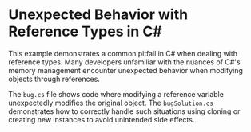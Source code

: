 # Unexpected Behavior with Reference Types in C#

This example demonstrates a common pitfall in C# when dealing with reference types.  Many developers unfamiliar with the nuances of C#'s memory management encounter unexpected behavior when modifying objects through references.

The `bug.cs` file shows code where modifying a reference variable unexpectedly modifies the original object.  The `bugSolution.cs` demonstrates how to correctly handle such situations using cloning or creating new instances to avoid unintended side effects.